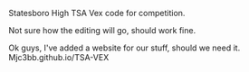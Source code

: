 Statesboro High TSA Vex code for competition.

Not sure how the editing will go, should work fine.

Ok guys, I've added a website for our stuff, should we need it. 
Mjc3bb.github.io/TSA-VEX